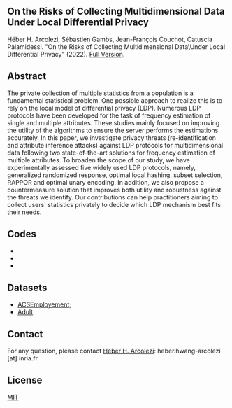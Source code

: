 ## On the Risks of Collecting Multidimensional Data Under Local Differential Privacy

Héber H. Arcolezi, Sébastien Gambs, Jean-François Couchot, Catuscia Palamidessi. "On the Risks of Collecting Multidimensional Data\\Under Local Differential Privacy" (2022). [Full Version](https://hharcolezi.github.io/).

## Abstract
The private collection of multiple statistics from a  population is a fundamental statistical problem. One possible approach to realize this is to rely on the local model of differential privacy (LDP). Numerous LDP protocols have been developed for the task of frequency estimation of single and multiple attributes. These studies mainly focused on improving the utility of the algorithms to ensure the server performs the estimations accurately. In this paper, we investigate privacy threats (re-identification and attribute inference attacks) against LDP protocols for multidimensional data following two state-of-the-art solutions for frequency estimation of multiple attributes. To broaden the scope of our study, we have experimentally assessed five widely used LDP protocols, namely, generalized randomized response, optimal local hashing, subset selection, RAPPOR and optimal unary encoding. In addition, we also propose a countermeasure solution that improves both utility and robustness against the threats we identify. Our contributions can help practitioners aiming to collect users' statistics privately to decide which LDP mechanism best fits their needs.

## Codes
- 
- 
-

## Datasets
- [ACSEmployement](https://github.com/zykls/folktables);
- [Adult](https://archive.ics.uci.edu/ml/datasets/adult).

## Contact
For any question, please contact [Héber H. Arcolezi](https://hharcolezi.github.io/): heber.hwang-arcolezi [at] inria.fr

## License
[MIT](https://github.com/hharcolezi/risks-ldp/blob/main/LICENSE)

